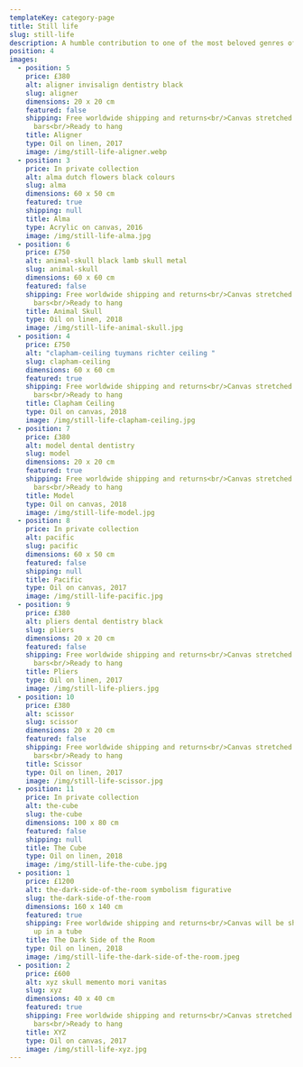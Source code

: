 ```yaml
---
templateKey: category-page
title: Still life
slug: still-life
description: A humble contribution to one of the most beloved genres of art.
position: 4
images:
  - position: 5
    price: £380
    alt: aligner invisalign dentistry black
    slug: aligner
    dimensions: 20 x 20 cm
    featured: false
    shipping: Free worldwide shipping and returns<br/>Canvas stretched on wooden
      bars<br/>Ready to hang
    title: Aligner
    type: Oil on linen, 2017
    image: /img/still-life-aligner.webp
  - position: 3
    price: In private collection
    alt: alma dutch flowers black colours
    slug: alma
    dimensions: 60 x 50 cm
    featured: true
    shipping: null
    title: Alma
    type: Acrylic on canvas, 2016
    image: /img/still-life-alma.jpg
  - position: 6
    price: £750
    alt: animal-skull black lamb skull metal
    slug: animal-skull
    dimensions: 60 x 60 cm
    featured: false
    shipping: Free worldwide shipping and returns<br/>Canvas stretched on wooden
      bars<br/>Ready to hang
    title: Animal Skull
    type: Oil on linen, 2018
    image: /img/still-life-animal-skull.jpg
  - position: 4
    price: £750
    alt: "clapham-ceiling tuymans richter ceiling "
    slug: clapham-ceiling
    dimensions: 60 x 60 cm
    featured: true
    shipping: Free worldwide shipping and returns<br/>Canvas stretched on wooden
      bars<br/>Ready to hang
    title: Clapham Ceiling
    type: Oil on canvas, 2018
    image: /img/still-life-clapham-ceiling.jpg
  - position: 7
    price: £380
    alt: model dental dentistry
    slug: model
    dimensions: 20 x 20 cm
    featured: true
    shipping: Free worldwide shipping and returns<br/>Canvas stretched on wooden
      bars<br/>Ready to hang
    title: Model
    type: Oil on canvas, 2018
    image: /img/still-life-model.jpg
  - position: 8
    price: In private collection
    alt: pacific
    slug: pacific
    dimensions: 60 x 50 cm
    featured: false
    shipping: null
    title: Pacific
    type: Oil on canvas, 2017
    image: /img/still-life-pacific.jpg
  - position: 9
    price: £380
    alt: pliers dental dentistry black
    slug: pliers
    dimensions: 20 x 20 cm
    featured: false
    shipping: Free worldwide shipping and returns<br/>Canvas stretched on wooden
      bars<br/>Ready to hang
    title: Pliers
    type: Oil on linen, 2017
    image: /img/still-life-pliers.jpg
  - position: 10
    price: £380
    alt: scissor
    slug: scissor
    dimensions: 20 x 20 cm
    featured: false
    shipping: Free worldwide shipping and returns<br/>Canvas stretched on wooden
      bars<br/>Ready to hang
    title: Scissor
    type: Oil on linen, 2017
    image: /img/still-life-scissor.jpg
  - position: 11
    price: In private collection
    alt: the-cube
    slug: the-cube
    dimensions: 100 x 80 cm
    featured: false
    shipping: null
    title: The Cube
    type: Oil on linen, 2018
    image: /img/still-life-the-cube.jpg
  - position: 1
    price: £1200
    alt: the-dark-side-of-the-room symbolism figurative
    slug: the-dark-side-of-the-room
    dimensions: 160 x 140 cm
    featured: true
    shipping: Free worldwide shipping and returns<br/>Canvas will be shipped rolled
      up in a tube
    title: The Dark Side of the Room
    type: Oil on linen, 2018
    image: /img/still-life-the-dark-side-of-the-room.jpeg
  - position: 2
    price: £600
    alt: xyz skull memento mori vanitas
    slug: xyz
    dimensions: 40 x 40 cm
    featured: true
    shipping: Free worldwide shipping and returns<br/>Canvas stretched on wooden
      bars<br/>Ready to hang
    title: XYZ
    type: Oil on canvas, 2017
    image: /img/still-life-xyz.jpg
---
```

